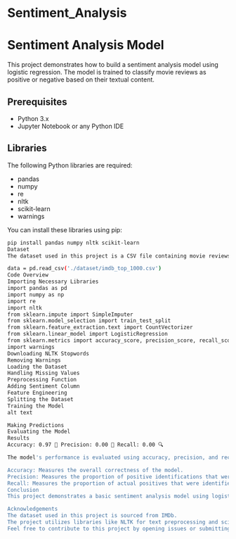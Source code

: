 # Sentiment_Analysis
# Sentiment Analysis Model

This project demonstrates how to build a sentiment analysis model using logistic regression. The model is trained to classify movie reviews as positive or negative based on their textual content.

## Prerequisites

- Python 3.x
- Jupyter Notebook or any Python IDE

## Libraries

The following Python libraries are required:

- pandas
- numpy
- re
- nltk
- scikit-learn
- warnings

You can install these libraries using pip:

```bash
pip install pandas numpy nltk scikit-learn
Dataset
The dataset used in this project is a CSV file containing movie reviews. Make sure to replace the path of the dataset in the code with the actual path to your CSV file:

data = pd.read_csv('./dataset/imdb_top_1000.csv')
Code Overview
Importing Necessary Libraries
import pandas as pd
import numpy as np
import re
import nltk
from sklearn.impute import SimpleImputer  
from sklearn.model_selection import train_test_split
from sklearn.feature_extraction.text import CountVectorizer
from sklearn.linear_model import LogisticRegression
from sklearn.metrics import accuracy_score, precision_score, recall_score
import warnings
Downloading NLTK Stopwords
Removing Warnings
Loading the Dataset
Handling Missing Values
Preprocessing Function
Adding Sentiment Column
Feature Engineering
Splitting the Dataset
Training the Model
alt text

Making Predictions
Evaluating the Model
Results
Accuracy: 0.97 🎯 Precision: 0.00 💯 Recall: 0.00 🔍

The model's performance is evaluated using accuracy, precision, and recall metrics.

Accuracy: Measures the overall correctness of the model.
Precision: Measures the proportion of positive identifications that were actually correct.
Recall: Measures the proportion of actual positives that were identified correctly.
Conclusion
This project demonstrates a basic sentiment analysis model using logistic regression. The model can be further improved by using more sophisticated text preprocessing techniques, different algorithms, and hyperparameter tuning.

Acknowledgements
The dataset used in this project is sourced from IMDb.
The project utilizes libraries like NLTK for text preprocessing and scikit-learn for machine learning.
Feel free to contribute to this project by opening issues or submitting pull requests. ``
